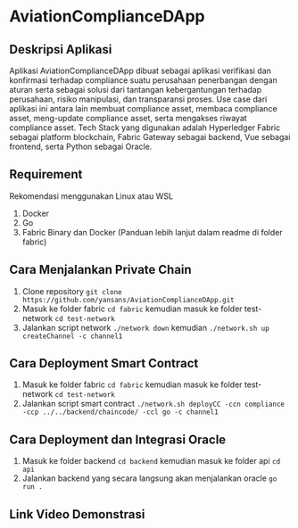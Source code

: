 # AviationComplianceDApp

## Deskripsi Aplikasi

Aplikasi AviationComplianceDApp dibuat sebagai aplikasi verifikasi dan konfirmasi terhadap compliance suatu perusahaan penerbangan dengan aturan serta sebagai solusi dari tantangan kebergantungan terhadap perusahaan, risiko manipulasi, dan transparansi proses. Use case dari aplikasi ini antara lain membuat compliance asset, membaca compliance asset, meng-update compliance asset, serta mengakses riwayat compliance asset. Tech Stack yang digunakan adalah Hyperledger Fabric sebagai platform blockchain, Fabric Gateway sebagai backend, Vue sebagai frontend, serta Python sebagai Oracle.

## Requirement

Rekomendasi menggunakan Linux atau WSL

1. Docker
2. Go
3. Fabric Binary dan Docker (Panduan lebih lanjut dalam readme di folder fabric)

## Cara Menjalankan Private Chain

1. Clone repository `git clone https://github.com/yansans/AviationComplianceDApp.git`
2. Masuk ke folder fabric `cd fabric` kemudian masuk ke folder test-network `cd test-network`
3. Jalankan script network `./network down` kemudian `./network.sh up createChannel -c channel1`

## Cara Deployment Smart Contract

1. Masuk ke folder fabric `cd fabric` kemudian masuk ke folder test-network `cd test-network`
2. Jalankan script smart contract `./network.sh deployCC -ccn compliance -ccp ../../backend/chaincode/ -ccl go -c channel1`

## Cara Deployment dan Integrasi Oracle

1. Masuk ke folder backend `cd backend` kemudian masuk ke folder api `cd api`
2. Jalankan backend yang secara langsung akan menjalankan oracle `go run .`

## Link Video Demonstrasi
